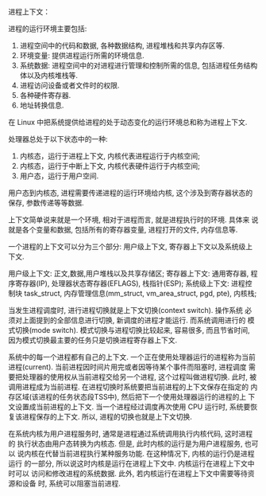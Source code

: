 进程上下文：

进程的运行环境主要包括:

1. 进程空间中的代码和数据, 各种数据结构, 进程堆栈和共享内存区等.
2. 环境变量: 提供进程运行所需的环境信息.
3. 系统数据: 进程空间中的对进程进行管理和控制所需的信息, 包括进程任务结构体以及内核堆栈等.
4. 进程访问设备或者文件时的权限.
5. 各种硬件寄存器.
6. 地址转换信息.

在 Linux 中把系统提供给进程的处于动态变化的运行环境总和称为进程上下文.

处理器总处于以下状态中的一种:

1. 内核态，运行于进程上下文, 内核代表进程运行于内核空间;
2. 内核态，运行于中断上下文, 内核代表硬件运行于内核空间;
3. 用户态，运行于用户空间.

用户态到内核态, 进程需要传递进程的运行环境给内核, 这个涉及到寄存器状态的
保存, 参数传递等等数据.

上下文简单说来就是一个环境, 相对于进程而言, 就是进程执行时的环境. 具体来
说就是各个变量和数据, 包括所有的寄存器变量, 进程打开的文件, 内存信息等.

一个进程的上下文可以分为三个部分: 用户级上下文, 寄存器上下文以及系统级上下文.

用户级上下文: 正文,数据,用户堆栈以及共享存储区;
寄存器上下文: 通用寄存器, 程序寄存器(IP), 处理器状态寄存器(EFLAGS), 栈指针(ESP);
系统级上下文: 进程控制块 task_struct, 内存管理信息(mm_struct, vm_area_struct, pgd, pte), 内核栈;

当发生进程调度时, 进行进程切换就是上下文切换(context switch). 操作系统
必须对上面提到的全部信息进行切换, 新调度的进程才能运行. 而系统调用进行的
模式切换(mode switch). 模式切换与进程切换比较起来, 容易很多, 而且节省时间,
因为模式切换最主要的任务只是切换进程寄存器上下文.

系统中的每一个进程都有自己的上下文. 一个正在使用处理器运行的进程称为当前
进程(current). 当前进程因时间片用完或者因等待某个事件而阻塞时, 进程调度
需要把处理器的使用权从当前进程交给另一个进程, 这个过程叫做进程切换. 此时,
被调用进程成为当前进程. 在进程切换时系统要把当前进程的上下文保存在指定的
内存区域(该进程的任务状态段TSS中), 然后把下一个使用处理器运行的进程的上
下文设置成当前进程的上下文. 当一个进程经过调度再次使用 CPU 运行时, 系统要恢
复该进程保存的上下文. 所以, 进程的切换也就是上下文切换.

在系统内核为用户进程服务时, 通常是进程通过系统调用执行内核代码, 这时进程的
执行状态由用户态转换为内核态. 但是, 此时内核的运行是为用户进程服务, 也可以
说内核在代替当前进程执行某种服务功能. 在这种情况下, 内核的运行仍是进程运行
的一部分, 所以说这时内核是运行在进程上下文中. 内核运行在进程上下文中时可以
访问和修改进程的系统数据. 此外, 若内核运行在进程上下文中需要等待资源和设备
时, 系统可以阻塞当前进程.


